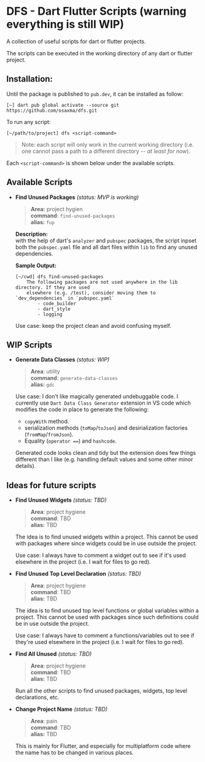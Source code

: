 # DFS - Dart Flutter Scripts (warning everything is still WIP)

A collection of useful scripts for dart or flutter projects. 

The scripts can be executed in the working directory of any dart or flutter project. 

## Installation:

Until the package is published to `pub.dev`, it can be installed as follow:
```
[~] dart pub global activate --source git https://github.com/osaxma/dfs.git
```

To run any script:
```
[~/path/to/project] dfs <script-command>
```

> Note: each script will only work in the current working directory (i.e. one cannot pass a path to a different directory -- *at least for now*).

Each `<script-command>` is shown below under the available scripts.  

## Available Scripts 

<!-- TODO: move each scripts details in a different readme and keep it simple here -->
<!-- TODO: Make each script a stand-alone package within the project so it's useable elsewhere? -->

- **Find Unused Packages** *(status: MVP is working)* <br>
    >**Area:** project hygien<br>
    **command**: ```find-unused-packages``` <br>
    **alias:** `fup`

   **Description:**<br>
    with the help of dart's `analyzer` and `pubspec` packages, the script inpset both the `pubspec.yaml` file and all dart files within `lib` to find any unused dependencies. 

   **Sample Output:**
    ```log
    [~/cwd] dfs find-unused-packages
        The following packages are not used anywhere in the lib directory. If they are used
        elsewhere (e.g. /test), consider moving them to `dev_dependencies` in `pubspec.yaml`
            - code_builder
            - dart_style
            - logging
    ```
    
    <!-- TODO: 
        - find unused `dependencies` across the project (now we only check lib).
        - find unused `dev_dependencies` across the project.  -->
    
    Use case: keep the project clean and avoid confusing myself.


## WIP Scripts
- **Generate Data Classes** *(status: WIP)*<br>
    >**Area**: utility<br>
    **command**: `generate-data-classes` <br>
    **alias:** `gdc`

    Use case: I don't like magically generated undebuggable code. I currently use `Dart Data Class Generator` extension in VS code which modifies the code in place to generate the following:
    - `copyWith` method.
    - serialization methods (`toMap`/`toJson`) and desirialization factories (`fromMap`/`fromJson`). 
    - Equality (`operator ==`) and `hashcode`. 

    Generated code looks clean and tidy but the extension does few things different than I like (e.g. handling default values and some other minor details). 




## Ideas for future scripts
- **Find Unused Widgets** *(status: TBD)*<br>
    >**Area**: project hygiene<br>
    **command**: TBD <br>
    **alias:** TBD
    <!-- Find out how `find all references` is invoked at the language server -- maybe spin up the server to utilize it -->
    The idea is to find unused widgets within a project. This cannot be used with packages where since widgets could be in use outside the project. 

    Use case: I always have to comment a widget out to see if it's used elsewhere in the project (i.e. I wait for files to go red).


- **Find Unused Top Level Declaration** *(status: TBD)*<br>
    >**Area**: project hygiene<br>
    **command**: TBD <br>
    **alias:** TBD
    <!-- Find out how `find all references` is invoked at the language server -- maybe spin up the server to utilize it -->
    The idea is to find unused top level functions or global variables within a project. This cannot be used with packages since such definitions could be in use outside the project. 

    Use case: I always have to comment a functions/variables out to see if they're used elsewhere in the project (i.e. I wait for files to go red).

- **Find All Unused** *(status: TBD)*<br>
    >**Area**: project hygiene<br>
    **command**: TBD <br>
    **alias:** TBD
    <!-- Find out how `find all references` is invoked at the language server -- maybe spin up the server to utilize it -->
    <!-- or make this a report generator about the project/package/etc. -->
    <!-- a lot of ideas can be done here -- dependency graph between files/folders/packages, API surface measure, code coverage, etc. -->
    <!-- for dependency graph, see: https://pub.dev/packages/lakos and also see https://pub.dev/packages/directed_graph -->
    Run all the other scripts to find unused packages, widgets, top level declarations, etc. 

- **Change Project Name** *(status: TBD)*<br>
    >**Area**: pain<br>
    **command**: TBD <br>
    **alias:** TBD
    <!-- This may should take the flutter version into account -->
    This is mainly for Flutter, and especially for multiplatform code where the name has to be changed in various places. 




<!-- ----------------------------------------------------------------------- -->
<!--                                  IDEAS                                  -->
<!-- ----------------------------------------------------------------------- -->

<!-- 
- **Run Script** *(status: TBD)*<br>
    >**Area**: utility<br>
    **command**: run <br>
    **alias:** N/A
    ```
    [~/cwd] dfs run <script> 
    ```
    Where <script> is defined in `pubspec.yaml` 
    ```yaml
        script:
            build: flutter pub run build_runner build --delete-conflicting-outputs
        data:
            dfs generate-data-classes --endsWith="_data.dart" --directory="lib"
    ```

    This is similar to `derry` package but it doesn't look like that it has been maintained for a while
-->


<!-- 
- **Get Packages For All** *(status: TBD)*<br>
    >**Area**: utility<br>
    **command**: TBD <br>
    **alias:** TBD 

    ```
    [~/cwd] dfs get packages --all
    ```
    Or 
    ```
    [~/cwd] dfs get all
    ``` 

For monorepo or a repo with multiple packages. 

Use case: This was a pain when cloning a monorepo. I had this issue when I cloned `gql` which has a dozen of pacakges within the same repo. 

The script should find all `pubspec.yaml` files recursively in the cwd. 

-->


<!-- ----------------------------------------------------------------------- -->
<!--                                  NOTES                                  -->
<!-- ----------------------------------------------------------------------- -->


<!-- 
TODO: add motivation section:
While There are many packages/executable that do one simple thing (which is great), there are some downsides:
        - one has to install all of them
        - learn all of their quirks 
        - get lost when the package is no longer maintained.
I believe having a single package that provide utility scripts for dart/flutter developer is a valid use case and hopefully the community will participate to grow this project...  
 -->





<!-- ----------------------------------------------------------------------- -->
<!--                        Notes on Analysis Server                         -->
<!-- ----------------------------------------------------------------------- -->

<!-- 
Problem we are trying to solve:
- Given a field declaration reference at hand (i.e. from an AST), how can we find all the refrences for it within a project?

Discovery:
It looks like the [SearchEngine](https://github.com/dart-lang/sdk/blob/main/pkg/analysis_server/lib/src/services/search/search_engine.dart#L43) from `analysis_server` package is the answer. Though the search engine cannot work on its own. It has to work with other parts such as [AnalysisDriver], [AnalysisSession], [ResourceProvider], etc. from the `analyzer` package (see: [AbstractAnalysisServer] constructor from `analysis_server` package). In short, it's too much to set up and manage.

The easiest way sems to be Spinning up an `analysis_server` and communicate with it. This may seem like an over kill for such task, but it's much better than reinventing the wheels. 

Note: the analysis server doesn't seem to have a way to stop analyzing errors (at least in Dart Server Protocol). The server automatically ignores whatever is defined in `analysis_options.yaml`[analyzer][exclude] and `dot` folder (e.g. `.vscode`) (see the protocol if there are more). Since we are only interested in sending query for a given field in a given project directory, it would be logical to turn off errro analysis. Maybe excluding the entire project is the easiest option (as long as the server doesn't read analysis_options on its own then we're stuck). In Dart Analysis Server, the excluded files can be explicitly defined. 

Protocols:
There are two protocols:
    - [Dart Analysis Server Protocol](https://htmlpreview.github.io/?https://github.com/dart-lang/sdk/blob/main/pkg/analysis_server/doc/api.html)

    - [Language Server Protocol](https://github.com/dart-lang/sdk/blob/master/pkg/analysis_server/tool/lsp_spec/README.md)

The `analysis_server` package understands both. Tho `analysis_server_client` only works with the first one. It seems like LSP is easier to work with since that's what IDEs use. 

```
[~] cd ~/playground/sdk/pkg/analysis_server/                # <~~ local copy of sdk
[~/playground/sdk/pkg/analysis_server/] dart run bin/server.dart --help
Usage: analysis_server [flags]

Supported flags are:
-h, --help                                Print this usage information.
    --client-id=<name>                    An identifier for the analysis server client.
    --client-version=<version>            The version of the analysis server client.
    --dart-sdk=<path>                     Override the Dart SDK to use for analysis.
    --cache=<path>                        Override the location of the analysis server's cache.
    --packages=<path>                     The path to the package resolution configuration file, which supplies a mapping of package names
                                          into paths.
    --protocol=<protocol>                 Specify the protocol to use to communicate with the analysis server.

          [analyzer] (default)            Dart's analysis server protocol (https://dart.dev/go/analysis-server-protocol)
          [lsp]                           The Language Server Protocol (https://microsoft.github.io/language-server-protocol)

Server diagnostics:
    --protocol-traffic-log=<file path>    Write server protocol traffic to the given file.
    --analysis-driver-log=<file path>     Write analysis driver diagnostic data to the given file.
    --diagnostic-port=<port>              Serve a web UI for status and performance data on the given port.
```


 -->

